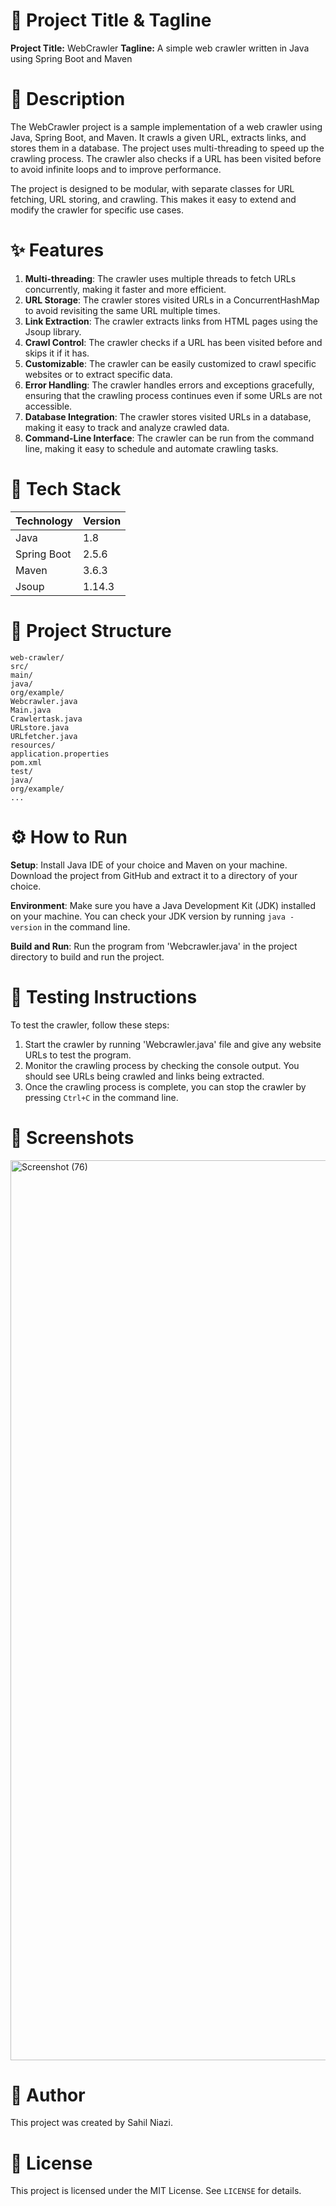 🚀 Project Title & Tagline
================================

**Project Title:** WebCrawler
**Tagline:** A simple web crawler written in Java using Spring Boot and Maven

📖 Description
================================

The WebCrawler project is a sample implementation of a web crawler using Java, Spring Boot, and Maven. It crawls a given URL, extracts links, and stores them in a database. The project uses multi-threading to speed up the crawling process. The crawler also checks if a URL has been visited before to avoid infinite loops and to improve performance.

The project is designed to be modular, with separate classes for URL fetching, URL storing, and crawling. This makes it easy to extend and modify the crawler for specific use cases.

✨ Features
================================

1. **Multi-threading**: The crawler uses multiple threads to fetch URLs concurrently, making it faster and more efficient.
2. **URL Storage**: The crawler stores visited URLs in a ConcurrentHashMap to avoid revisiting the same URL multiple times.
3. **Link Extraction**: The crawler extracts links from HTML pages using the Jsoup library.
4. **Crawl Control**: The crawler checks if a URL has been visited before and skips it if it has.
5. **Customizable**: The crawler can be easily customized to crawl specific websites or to extract specific data.
6. **Error Handling**: The crawler handles errors and exceptions gracefully, ensuring that the crawling process continues even if some URLs are not accessible.
7. **Database Integration**: The crawler stores visited URLs in a database, making it easy to track and analyze crawled data.
8. **Command-Line Interface**: The crawler can be run from the command line, making it easy to schedule and automate crawling tasks.

🧰 Tech Stack
================================

| Technology | Version |
| --- | --- |
| Java | 1.8 |
| Spring Boot | 2.5.6 |
| Maven | 3.6.3 |
| Jsoup | 1.14.3 |

📁 Project Structure
================================

```
web-crawler/
src/
main/
java/
org/example/
Webcrawler.java
Main.java
Crawlertask.java
URLstore.java
URLfetcher.java
resources/
application.properties
pom.xml
test/
java/
org/example/
...
```

⚙️ How to Run
================================

**Setup**: Install Java IDE of your choice and Maven on your machine. Download the project from GitHub and extract it to a directory of your choice.

**Environment**: Make sure you have a Java Development Kit (JDK) installed on your machine. You can check your JDK version by running `java -version` in the command line.

**Build and Run**: Run the program from 'Webcrawler.java' in the project directory to build and run the project.


🧪 Testing Instructions
================================

To test the crawler, follow these steps:

1. Start the crawler by running 'Webcrawler.java' file and give any website URLs to test the program.
2. Monitor the crawling process by checking the console output. You should see URLs being crawled and links being extracted.
3. Once the crawling process is complete, you can stop the crawler by pressing `Ctrl+C` in the command line.

📸 Screenshots
================================


<img width="2560" height="1440" alt="Screenshot (76)" src="https://github.com/user-attachments/assets/dadefe2f-c64a-4a28-905f-d2fec387e4fd" />


👤 Author
================================

This project was created by Sahil Niazi.

📝 License
================================

This project is licensed under the MIT License. See `LICENSE` for details.
